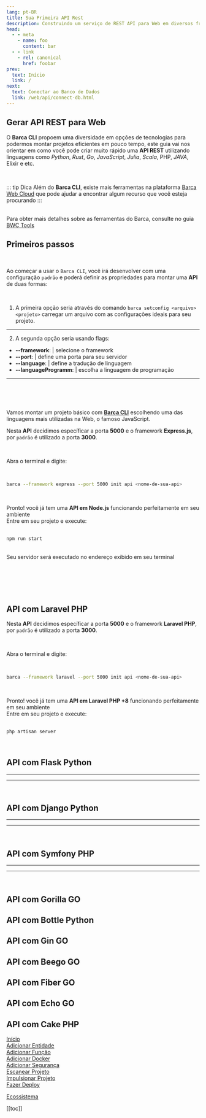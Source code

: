 ```yaml
---
lang: pt-BR
title: Sua Primeira API Rest
description: Construindo um serviço de REST API para Web em diversos frameworks
head:
  - - meta
    - name: foo
      content: bar
  - - link
    - rel: canonical
      href: foobar
prev:
  text: Início
  link: /
next:
  text: Conectar ao Banco de Dados
  link: /web/api/connect-db.html
---
```


## Gerar API REST para Web


O **Barca CLI** propoem uma diversidade em opções de tecnologias para podermos montar projetos eficientes em pouco tempo, este guia vai nos orientar em como você pode criar muito rápido uma **API REST** utilizando linguagens como *Python*, *Rust*, *Go*, *JavaScript*, *Julia*, *Scala*, PHP, *JAVA*, Elixir e etc.


<br>

::: tip Dica
Além do **Barca CLI**, existe mais ferramentas na plataforma [Barca Web Cloud](https://cloud.project-barca.com/tools/overview) que pode ajudar a encontrar algum recurso que você esteja procurando 
:::
<br>
<br>

Para obter mais detalhes sobre as ferramentas do Barca, consulte no guia [BWC Tools](https://cloud.barca.com/bwcloud/overview)

## Primeiros passos

<br/>

Ao começar a usar o `Barca CLI`, você irá desenvolver com uma configuração `padrão` e poderá definir as propriedades para montar uma **API** de duas formas:

<br/>

1. A primeira opção seria através do comando `barca setconfig <arquivo> <projeto>` carregar um arquivo com as configurações ideais para seu projeto.

---
2. A segunda opção seria usando flags:
  - **--framework**: | selecione o framework
  - **--port**: | define uma porta para seu servidor
  - **--language**: | define a tradução de linguagem
  - **--languageProgramm**: | escolha a linguagem de programação
---

<br>
<br>
<br>

Vamos montar um projeto básico com [**Barca CLI**](https://docs.project-barca.com/cli/overview) escolhendo uma das linguagens mais utilizadas na Web, o famoso JavaScript.

Nesta **API** decidimos específicar a porta **5000** e o framework **Express.js**, por `padrão` é utilizado a porta **3000**.

<br>

Abra o terminal e digite:

<br>

```bash
barca --framework express --port 5000 init api <nome-de-sua-api>
```


<br>

Pronto! você já tem uma **API em Node.js** funcionando perfeitamente em seu ambiente
<br>
Entre em seu projeto e execute:
<br>
<br>

```sh
npm run start
```
<br>
Seu servidor será executado no endereço exibido em seu terminal

<br>
<br>
<br>
<br>
<br>
<br>

## API com Laravel PHP

Nesta **API** decidimos específicar a porta **5000** e o framework **Laravel PHP**, por `padrão` é utilizado a porta **3000**.

<br>

Abra o terminal e digite:

<br>

```bash
barca --framework laravel --port 5000 init api <nome-de-sua-api>
```


<br>

Pronto! você já tem uma **API em Laravel PHP +8** funcionando perfeitamente em seu ambiente
<br>
Entre em seu projeto e execute:
<br>
<br>

```sh
php artisan server
```

<br>

## API com Flask Python

---

---

<br>


## API com Django Python

---

---

<br>

## API com Symfony PHP

---

---

<br>

## API com Gorilla GO

## API com Bottle Python

## API com Gin GO

## API com Beego GO
## API com Fiber GO

## API com Echo GO

## API com Cake PHP



<!-- relative path -->
[Início](../../README.md)    
[Adicionar Entidade](../api/add-domain.md#adicionar-entidade)  
[Adicionar Função](../api/add-domain.md#adicionar-recurso)  
[Adicionar Docker](../api/docker.md)  
[Adicionar Segurança](../proj/security.md)  
[Escanear Projeto](../proj/scan.md#api)  
[Impulsionar Projeto](../proj/promote.md)  
[Fazer Deploy ](../proj/deploy.md#api)  

[Ecossistema](https://eco.project-barca.io)
<!-- absolute path -->
<!-- URL -->



[[toc]]